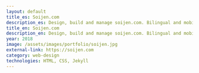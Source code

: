 ```yaml
---
layout: default
title_es: Soijen.com
description_es: Design, build and manage soijen.com. Bilingual and mobile-ready site. In addition writing and content creation across website and social media platforms about outdoor activities and unexplored regions of Chilean Patagonia.
title_en: Soijen.com
description_en: Design, build and manage soijen.com. Bilingual and mobile-ready site. In addition writing and content creation across website and social media platforms about outdoor activities and unexplored regions of Chilean Patagonia.
year: 2018
image: /assets/images/portfolio/soijen.jpg
external-link: https://soijen.com
category: web-design
technologies: HTML, CSS, Jekyll
---
```

